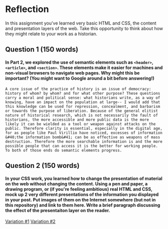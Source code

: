 # Reflection

In this assignment you've learned very basic HTML and CSS, the content and presentation layers of the web. Take this opportunity to think about how they might relate to your work as a historian. 

## Question 1 (150 words)
#### In Part 2, we explored the use of semantic elements such as `<header>`, `<article>`, and `<section>`. These elements make it easier for machines and non-visual browsers to navigate web pages. Why might this be important? (You might want to Google around a bit before answering!)
    A core issue of the practice of history is an issue of democracy: history of whom? by whom? and for what other purpose? These questions carry a moral and political sense: what historians write, as a way of knowing, have an impact on the population at large-- I would add that this knowledge can be used for repression, concealment, and barbarism or towards the purpose of liberation. Because of the general elitist nature of historical research, which is not necessarily the fault of historians, the more accessible and more public data is the more likely it can be wielded as a tool or weapon against attacks on the public. Therefore clarity is essential, especially in the digital age, for as people like Paul Virillio have noticed, excesses of information &#40;the information bomb&#41; can be as effective as weapons of mass destruction. Therefore the more searchable information is and the more possible people that can access it is the better for working people. To both of those ends do semantic elements progress. 

## Question 2 (150 words)
#### In your CSS work, you learned how to change the presentation of material on the web without changing the content. Using a pen and paper, a drawing program, or (if you're feeling ambitious) real HTML and CSS, mock up 2 very different presentations of the information you displayed in your post. Put images of them on the Internet somewhere (but not in this repository) and link to them here. Write a brief paragraph discussing the effect of the presentaiton layer on the reader.
<a href="images/VARIATION!.jpg">Variation #1</a>
<a href="images/VARIATION2.jpg">Variation #2</a>

